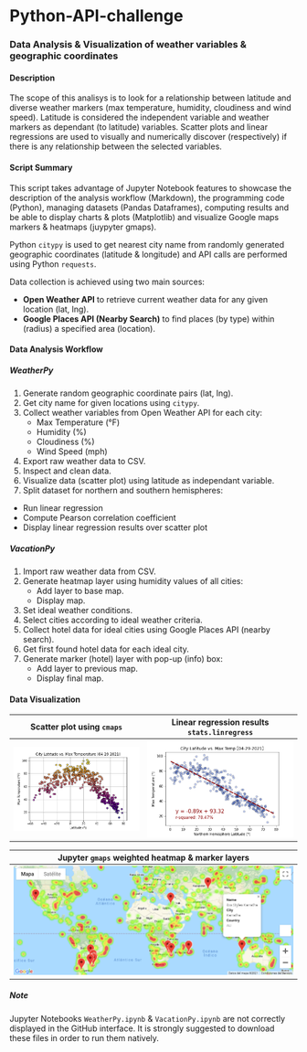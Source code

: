 # Python-API-challenge
### Data Analysis & Visualization of weather variables & geographic coordinates

#### Description
The scope of this analisys is to look for a relationship between latitude and diverse weather markers (max temperature, humidity, cloudiness and wind speed). Latitude is considered the independent variable and weather markers as dependant (to latitude) variables. Scatter plots and linear regressions are used to visually and numerically discover (respectively) if there is any relationship between the selected variables.

#### Script Summary
This script takes advantage of Jupyter Notebook features to showcase the description of the analysis workflow (Markdown), the programming code (Python), managing datasets (Pandas Dataframes), computing results and be able to display charts & plots (Matplotlib) and visualize Google maps markers & heatmaps (juypyter gmaps).

Python `citypy` is used to get nearest city name from randomly generated geographic coordinates (latitude & longitude) and API calls are performed using Python `requests`.

Data collection is achieved using two main sources:
- **Open Weather API** to retrieve current weather data for any given location (lat, lng).
- **Google Places API (Nearby Search)** to find places (by type) within (radius) a specified area (location).

#### Data Analysis Workflow

##### WeatherPy

1. Generate random geographic coordinate pairs (lat, lng).
2. Get city name for given locations using `citypy`.
3. Collect weather variables from Open Weather API for each city:
   + Max Temperature (°F)
   + Humidity (%)
   + Cloudiness (%)
   + Wind Speed (mph)
4. Export raw weather data to CSV.
5. Inspect and clean data.
6. Visualize data (scatter plot) using latitude as independant variable.
7. Split dataset for northern and southern hemispheres:
  + Run linear regression
  + Compute Pearson correlation coefficient
  + Display linear regression results over scatter plot

##### VacationPy

1. Import raw weather data from CSV.
2. Generate heatmap layer using humidity values of all cities:
   + Add layer to base map.
   + Display map.
3. Set ideal weather conditions.
4. Select cities according to ideal weather criteria.
5. Collect hotel data for ideal cities using Google Places API (nearby search).
6. Get first found hotel data for each ideal city.
7. Generate marker (hotel) layer with pop-up (info) box:
   + Add layer to previous map.
   + Display final map.

#### Data Visualization

| Scatter plot using `cmaps` | Linear regression results `stats.linregress` |
| --- | --- |
| ![ScatterPlot](WeatherPy/Output/Fig_01.png) | ![LinRegress](WeatherPy/Output/Fig_05.png) |

| Jupyter `gmaps` weighted heatmap & marker layers |
| --- |
| ![Heatmap](VacationPy/Output/Hotel_Heatmap.png) |

##### Note
Jupyter Notebooks `WeatherPy.ipynb` &  `VacationPy.ipynb` are not correctly displayed in the GitHub interface. It is strongly suggested to download these files in order to run them natively.
